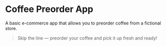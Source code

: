 # Coffee Preorder App

A basic e-commerce app that allows you to preorder coffee from a fictional store.

> Skip the line — preorder your coffee and pick it up fresh and ready!